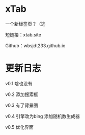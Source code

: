 # xTab

一个新标签页？（逃

短链接：xtab.site 

Github：wbsjdt233.github.io

# 更新日志

v0.1 啥也没有

v0.2 添加搜索框

v0.3 有了背景图

v0.4 引擎改为bing 
     添加随机数生成器

v0.5 优化界面


